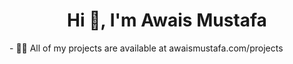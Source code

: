<h1 align="center">Hi 👋, I'm Awais Mustafa</h1>
- 👨‍💻 All of my projects are available at   awaismustafa.com/projects

